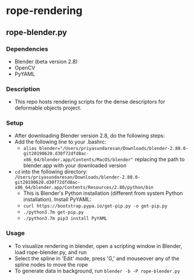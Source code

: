 # rope-rendering

## rope-blender.py
### Dependencies
* Blender (beta version 2.8)
* OpenCV
* PyYAML

### Description
* This repo hosts rendering scripts for the dense descriptors for deformable objects project.

### Setup
* After downloading Blender version 2.8, do the following steps:
* Add the following line to your .bashrc: 
  * `alias blender="/Users/priyasundaresan/Downloads/blender-2.80.0-git20190620.d30f72dfd8ac-x86_64/blender.app/Contents/MacOS/blender"` replacing the path to blender.app with your downloaded version
* `cd` into the following directory: `/Users/priyasundaresan/Downloads/blender-2.80.0-git20190620.d30f72dfd8ac-x86_64/blender.app/Contents/Resources/2.80/python/bin`
  * This is Blender's Python installation (different from system Python installation). Install PyYAML:
  * `curl https://bootstrap.pypa.io/get-pip.py -o get-pip.py`
  * `./python3.7m get-pip.py`
  * `./python3.7m pip3 install PyYAML`

### Usage
* To visualize rendering in blender, open a scripting window in Blender, load rope-blender.py, and run
* Select the spline in 'Edit' mode, press 'G,' and mouseover any of the spline nodes to move the rope
* To generate data in background, run `blender -b -P rope-blender.py`
